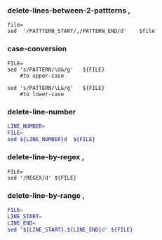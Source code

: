 ### delete-lines-between-2-pattterns ,
```
file=
sed  '/PATTTERN_START/,/PATTERN_END/d'    $file
```

### case-conversion
```
FILE=
sed 's/PATTERN/\U&/g'   ${FILE}
    #to upper-case
 	
sed 's/PATTERN/\L&/g'   ${FILE}
    #to lower-case
```


### delete-line-number
```bash
LINE_NUMBER=
FILE=
sed ${LINE_NUMBER}d  ${FILE}
```

### delete-line-by-regex , 
```
FILE=
sed '/REGEX/d' ${FILE} 
```

### delete-line-by-range ,
```bash
FILE=
LINE_START=
LINE_END=
sed "${LINE_START},${LINE_END}d" ${FILE}
```
